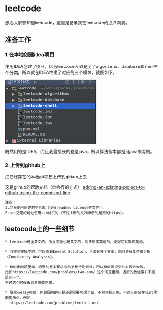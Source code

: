 # leetcode

想必大家都知道leetcode，这里是记录我在leetcode的点点滴滴。

## 准备工作
### 1.在本地创建idea项目
使用IDEA创建了项目，因为leetcode大致是分了algorithms、database和shell三个分类，所以就在IDEA中建了对应的三个模块，截图如下。

<img src="https://github.com/qiaodaimadelaowang/screenshots/raw/master/idea-leetcode.png" width = "300" height = "210" alt="IDEA项目截图" align=center />

既然用的是IDEA，而且我最擅长的也是java，所以算法基本都是用java来写的。

### 2.上传到github上
把已经存在的本地git项目上传到gitbub上去

这是github的帮助文档（命令行的方式）
[adding-an-existing-project-to-github-using-the-command-line](https://help.github.com/articles/adding-an-existing-project-to-github-using-the-command-line/)

    注意：
    1.尽量使用新建的空仓库（没有readme、license等文件）；
    2.git克隆的地址使用ssh格式的（不过上面的文档演示的是用的https）。
    
## leetocode上的一些细节
    
    * leetcode是全英文的，所以问题也是英文的，对于想学英语的，刚好可以锻炼英语。
    
    * 当提交被接受时，可以查看Reveal Solution，里面有多个答案，而且还有复杂度分析（Complexity Analysis）。
    
    * 有时候问题里面，想要的答案要求写的不是特别详细，所以有时候提交的时候会失败。
    比如https://leetcode.com/problems/two-sum/ 这个问题里面，返回的数组索引不能是同一个。
    不过这个时候很容易修改正确。
    
    * 虽然有easy模式，但是回答的问题还是需要考虑全面，不然容易入坑。不过人家会在hint里面提示你，例如
      https://leetcode.com/problems/tenth-line/
    
    
    

